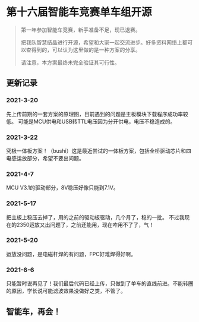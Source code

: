 # 第十六届智能车竞赛单车组开源

> 第一年参加智能车竞赛，新手准备不足，现已退赛。
> 
> 把我队智慧结晶进行开源，希望和大家一起交流进步。好多资料网络上都可以查得到的，可以认为这里做的是一种方案的分享。
> 
> 请注意，本方案最终未完全验证其可行性。

## 更新记录
### 2021-3-20
先上传前期的一套方案的原理图，目前遇到的问题是主板模块下载程序成功率较低。
可能是MCU供电和USB转TTL电压因为分开供电，电压不稳造成的。

### 2021-3-22
究极一体板方案！（bushi）这是最近尝试的一体板方案，包括全桥驱动芯片和四电感运放部分，希望不要出问题。

### 2021-4-7
MCU V3.1的驱动部分，8V稳压好像只能到7.1V。

### 2021-5-17
把主板上稳压去掉了，用的之前的驱动板驱动，几个月了，稳的一批。
不过我现在的2350运放又出问题了，之前还能用，现在咋用不了了，气！

### 2021-5-20
运放没问题，是电磁杆焊的有问题，FPC好难焊得好啊。

### 2021-6-6
只能暂时说再见了！我们最后代码已经上传，只做到了单车的直线前进。不能转圈的原因，学长说可能滤波效果没做好之类，不管了。

## 智能车，再会！

